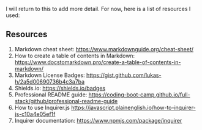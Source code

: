 I will return to this to add more detail. For now, here is a list of resources I used:
## Resources
1. Markdown cheat sheet: https://www.markdownguide.org/cheat-sheet/
2. How to create a table of contents in Markdown: https://www.docstomarkdown.pro/create-a-table-of-contents-in-markdown/
3. Markdown License Badges: https://gist.github.com/lukas-h/2a5d00690736b4c3a7ba
4. Shields.io: https://shields.io/badges
5. Professional README guide: https://coding-boot-camp.github.io/full-stack/github/professional-readme-guide
6. How to use Inquirer.js https://javascript.plainenglish.io/how-to-inquirer-js-c10a4e05ef1f
7. Inquirer documentation: https://www.npmjs.com/package/inquirer


